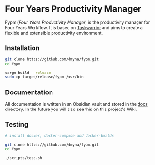 # Four Years Productivity Manager

Fypm (*Four Years Productivity Manager*) is the productivity manager for Four Years Workflow. It is based on [Taskwarrior]() and aims to create a flexible and extensible productivity environment.


## Installation
```bash
git clone https://github.com/dmyna/fypm.git
cd fypm

cargo build --release
sudo cp target/release/fypm /usr/bin
```

## Documentation
All documentation is written in an Obsidian vault and stored in the [docs](https://github.com/dmyna/fypm/tree/develop/docs/fypm) directory. In the future you will also see this on this project's Wiki.


## Testing
```bash
# install docker, docker-compose and docker-buildx

git clone https://github.com/dmyna/fypm.git
cd fypm

./scripts/test.sh
```